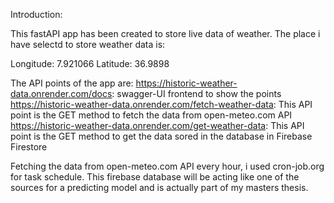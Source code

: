 Introduction:

This fastAPI app has been created to store live data of weather. The place i have selectd to store weather data is:

Longitude: 7.921066
Latitude: 36.9898

The API points of the app are:
  https://historic-weather-data.onrender.com/docs: swagger-UI frontend to show the points
  https://historic-weather-data.onrender.com/fetch-weather-data: This API point is the GET method to fetch the data from open-meteo.com API
  https://historic-weather-data.onrender.com/get-weather-data: This API point is the GET method to get the data sored in the database in Firebase Firestore

Fetching the data from open-meteo.com API every hour, i used cron-job.org for task schedule. This firebase database will be acting like one of the sources for a predicting model and is actually part of my masters thesis.
